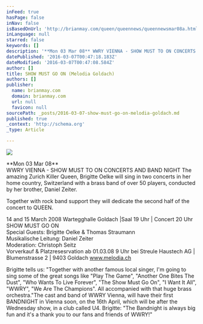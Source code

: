 ```yaml
---
inFeed: true
hasPage: false
inNav: false
isBasedOnUrl: 'http://brianmay.com/queen/queennews/queennewsmar08a.html'
inLanguage: null
starred: false
keywords: []
description: '**Mon 03 Mar 08** WWRY VIENNA - SHOW MUST TO ON CONCERTS AND BAND NIGHT  The amazing Zurich Killer Queen, Brigitte Oelke will sing in two concerts in her home c'
datePublished: '2016-03-07T00:47:18.183Z'
dateModified: '2016-03-07T00:47:08.584Z'
author: []
title: SHOW MUST GO ON (Melodia Goldach)
authors: []
publisher:
  name: brianmay.com
  domain: brianmay.com
  url: null
  favicon: null
sourcePath: _posts/2016-03-07-show-must-go-on-melodia-goldach.md
published: true
_context: 'http://schema.org'
_type: Article

---
```

![](https://s3-us-west-2.amazonaws.com/the-grid-img/p/fcb05be42ae7912ee45043cef46d028433441a1b.jpg)

\*\*Mon 03 Mar 08\*\*   
WWRY VIENNA - SHOW MUST TO ON CONCERTS AND BAND NIGHT The amazing Zurich Killer Queen, Brigitte Oelke will sing in two concerts in her home country, Switzerland with a brass band of over 50 players, conducted by her brother, Daniel Zeiter. 

Together with rock band support they will dedicate the second half of the concert to QUEEN.

14 and 15 March 2008 Wartegghalle Goldach |Saal 19 Uhr | Concert 20 Uhr SHOW MUST GO ON   
Special Guests: Brigitte Oelke & Thomas Straumann   
Musikalische Leitung: Daniel Zeiter   
Moderation: Christoph Seitz   
Vorverkauf & Platzresesrvation ab 01.03.08 9 Uhr bei Streule Haustech AG | Blumenstrasse 2 | 9403 Goldach www.melodia.ch 

Brigitte tells us: "Together with another famous local singer, I'm going to sing some of the great songs like "Play The Game", "Another One Bites The Dust", "Who Wants To Live Forever", "The Show Must Go On", "I Want It All", "WWRY", "We Are The Champions". All accompanied with that huge brass orchestra."The cast and band of WWRY Vienna, will have their first BANDNIGHT in Vienna soon, on the 16th April, which will be after the Wednesday show, in a club called U4\. Brigitte: "The Bandnight is always big fun and it's a thank you to our fans and friends of WWRY!"
